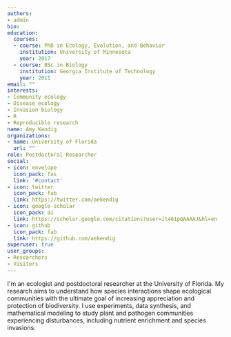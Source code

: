 ```yaml
---
authors:
- admin
bio: 
education:
  courses:
  - course: PhD in Ecology, Evolution, and Behavior
    institution: University of Minnesota
    year: 2017
  - course: BSc in Biology
    institution: Georgia Institute of Technology
    year: 2011
email: ""
interests:
- Community ecology
- Disease ecology
- Invasion biology
- R
- Reproducible research
name: Amy Kendig
organizations:
- name: University of Florida
  url: ""
role: Postdoctoral Researcher
social:
- icon: envelope
  icon_pack: fas
  link: '#contact'
- icon: twitter
  icon_pack: fab
  link: https://twitter.com/aekendig
- icon: google-scholar
  icon_pack: ai
  link: https://scholar.google.com/citations?user=it461pQAAAAJ&hl=en
- icon: github
  icon_pack: fab
  link: https://github.com/aekendig
superuser: true
user_groups:
- Researchers
- Visitors
---
```


I'm an ecologist and postdoctoral researcher at the University of Florida. My research aims to understand how species interactions shape ecological communities with the ultimate goal of increasing appreciation and protection of biodiversity. I use experiments, data synthesis, and mathematical modeling to study plant and pathogen communities experiencing disturbances, including nutrient enrichment and species invasions.
